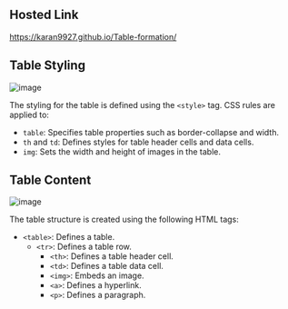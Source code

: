 ## Hosted Link
https://karan9927.github.io/Table-formation/
## Table Styling
![image](https://github.com/Karan9927/Table-formation/assets/115612744/00482886-0fa4-4a88-a756-178a3c84bc5f)

The styling for the table is defined using the `<style>` tag. CSS rules are applied to:
- `table`: Specifies table properties such as border-collapse and width.
- `th` and `td`: Defines styles for table header cells and data cells.
- `img`: Sets the width and height of images in the table.

## Table Content
![image](https://github.com/Karan9927/Table-formation/assets/115612744/55ec3479-95a4-4faf-b8b8-68d3ee33b7bc)

The table structure is created using the following HTML tags:

- `<table>`: Defines a table.
  - `<tr>`: Defines a table row.
    - `<th>`: Defines a table header cell.
    - `<td>`: Defines a table data cell.
    - `<img>`: Embeds an image.
    - `<a>`: Defines a hyperlink.
    - `<p>`: Defines a paragraph.
